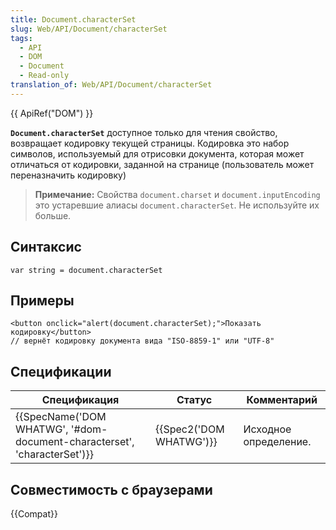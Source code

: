 ```yaml
---
title: Document.characterSet
slug: Web/API/Document/characterSet
tags:
  - API
  - DOM
  - Document
  - Read-only
translation_of: Web/API/Document/characterSet
---
```

{{ ApiRef("DOM") }}

**`Document.characterSet`** доступное только для чтения свойство, возвращает кодировку текущей страницы. Кодировка это набор символов, используемый для отрисовки документа, которая может отличаться от кодировки, заданной на странице (пользователь может переназначить кодировку)

> **Примечание:** Свойства `document.charset` и `document.inputEncoding` это устаревшие алиасы `document.characterSet`. Не используйте их больше.

## Синтаксис

```
var string = document.characterSet
```

## Примеры

```
<button onclick="alert(document.characterSet);">Показать кодировку</button>
// вернёт кодировку документа вида "ISO-8859-1" или "UTF-8"
```

## Спецификации

| Спецификация                                                                                     | Статус                           | Комментарий           |
| ------------------------------------------------------------------------------------------------ | -------------------------------- | --------------------- |
| {{SpecName('DOM WHATWG', '#dom-document-characterset', 'characterSet')}} | {{Spec2('DOM WHATWG')}} | Исходное определение. |

## Совместимость с браузерами

{{Compat}}
